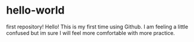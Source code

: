 # hello-world
first repository!
Hello! This is my first time using Github. I am feeling a little confused but im sure I will feel more comfortable with more practice. 
